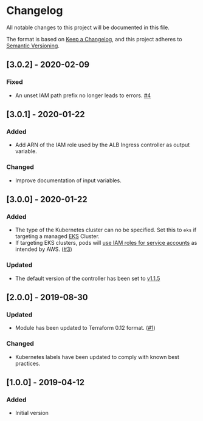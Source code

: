 # Changelog

All notable changes to this project will be documented in this file.

The format is based on [Keep a Changelog](https://keepachangelog.com/en/1.0.0/),
and this project adheres to [Semantic Versioning](https://semver.org/spec/v2.0.0.html).

## [3.0.2] - 2020-02-09

### Fixed

- An unset IAM path prefix no longer leads to errors. [#4](https://github.com/iplabs/terraform-kubernetes-alb-ingress-controller/issues/4)

## [3.0.1] - 2020-01-22

### Added

- Add ARN of the IAM role used by the ALB Ingress controller as output variable.

### Changed

- Improve documentation of input variables.

## [3.0.0] - 2020-01-22

### Added

- The type of the Kubernetes cluster can no be specified.
  Set this to `eks` if targeting a managed [EKS](https://aws.amazon.com/eks/) Cluster.
- If targeting EKS clusters, pods will [use IAM roles for service accounts](https://docs.aws.amazon.com/eks/latest/userguide/enable-iam-roles-for-service-accounts.html)
  as intended by AWS. ([#3](https://github.com/iplabs/terraform-kubernetes-alb-ingress-controller/issues/3))

### Updated

- The default version of the controller has been set to [v1.1.5](https://github.com/kubernetes-sigs/aws-alb-ingress-controller/releases/tag/v1.1.5)

## [2.0.0] - 2019-08-30

### Updated

- Module has been updated to Terraform 0.12 format. ([#1](https://github.com/iplabs/terraform-kubernetes-alb-ingress-controller/issues/1))

### Changed

- Kubernetes labels have been updated to comply with known best practices.

## [1.0.0] - 2019-04-12

### Added

- Initial version
